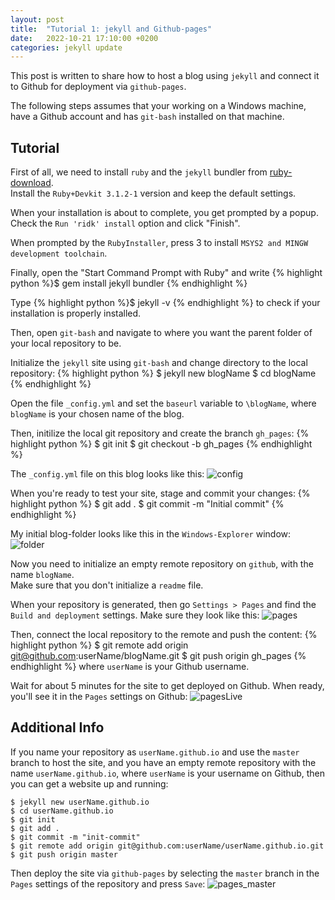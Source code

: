 ```yaml
---
layout: post
title:  "Tutorial 1: jekyll and Github-pages"
date:   2022-10-21 17:10:00 +0200
categories: jekyll update
---
```

This post is written to share how to host a blog using `jekyll` and connect it to Github for deployment via `github-pages`.

The following steps assumes that your working on a Windows machine, have a Github account and has `git-bash` installed on that machine.

## Tutorial
First of all, we need to install `ruby` and the `jekyll` bundler from [ruby-download].<br/>
Install the `Ruby+Devkit 3.1.2-1` version and keep the default settings. 

When your installation is about to complete, you get prompted by a popup. <br/> 
Check the `Run 'ridk' install` option and click "Finish".

When prompted by the `RubyInstaller`, press 3 to install `MSYS2 and MINGW development toolchain`.

Finally, open the "Start Command Prompt with Ruby" and write
{% highlight python %}$ gem install jekyll bundler {% endhighlight %}

Type
{% highlight python %}$ jekyll -v {% endhighlight %} 
to check if your installation is properly installed.

Then, open `git-bash` and navigate to where you want the parent folder of your local repository to be.

Initialize the `jekyll` site using `git-bash` and change directory to the local repository:
{% highlight python %}
$ jekyll new blogName
$ cd blogName
{% endhighlight %}

Open the file `_config.yml` and set the `baseurl` variable to `\blogName`, where `blogName` is your chosen name of the blog.

Then, initilize the local git repository and create the branch `gh_pages`:
{% highlight python %}
$ git init
$ git checkout -b gh_pages
{% endhighlight %}


The `_config.yml` file on this blog looks like this:
![config]({{site.baseurl}}/images/config.jpg)

When you're ready to test your site, stage and commit your changes:
{% highlight python %}
$ git add .
$ git commit -m "Initial commit"
{% endhighlight %}

My initial blog-folder looks like this in the `Windows-Explorer` window:
![folder]({{site.baseurl}}/images/folder.jpg)

Now you need to initialize an empty remote repository on `github`, with the name `blogName`. <br/>
Make sure that you don't initialize a `readme` file. 

When your repository is generated, then go `Settings > Pages` and find the `Build and deployment` settings.
Make sure they look like this:
![pages]({{site.baseurl}}/images/pages.jpg)

Then, connect the local repository to the remote and push the content:
{% highlight python %}
$ git remote add origin git@github.com:userName/blogName.git
$ git push origin gh_pages
{% endhighlight %}
where `userName` is your Github username.

Wait for about 5 minutes for the site to get deployed on Github. When ready, you'll see it in the `Pages` settings on Github:
![pagesLive]({{site.baseurl}}/images/pagesLive.jpg)

[ruby-download]: https://rubyinstaller.org/downloads/

## Additional Info
If you name your repository as `userName.github.io` and use the `master` branch to host the site, and you have an empty remote repository with the name `userName.github.io`, where `userName` is your username on Github,  then you can get a website up and running:
```
$ jekyll new userName.github.io
$ cd userName.github.io
$ git init
$ git add .
$ git commit -m "init-commit"
$ git remote add origin git@github.com:userName/userName.github.io.git
$ git push origin master
```
Then deploy the site via `github-pages` by selecting the `master` branch in the `Pages` settings of the repository and press `Save`:
![pages_master]({{site.baseurl}}/images/pages_master.jpg) 

